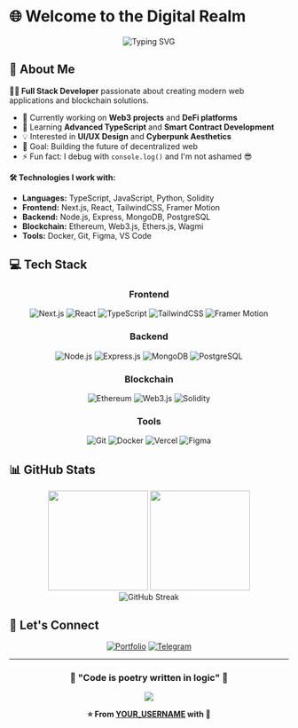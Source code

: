 # 🌐 Welcome to the Digital Realm

<div align="center">

<img src="https://readme-typing-svg.herokuapp.com?font=Orbitron&weight=900&size=35&duration=3000&pause=1000&color=8B5CF6&background=0F101400&center=true&vCenter=true&multiline=true&width=800&height=100&lines=Full+Stack+Developer;Blockchain+Enthusiast;UI%2FUX+Designer" alt="Typing SVG" />

</div>

## 🚀 About Me

**👨‍💻 Full Stack Developer** passionate about creating modern web applications and blockchain solutions.

- 🔭 Currently working on **Web3 projects** and **DeFi platforms**
- 🌱 Learning **Advanced TypeScript** and **Smart Contract Development**
- 💡 Interested in **UI/UX Design** and **Cyberpunk Aesthetics**
- 🎯 Goal: Building the future of decentralized web
- ⚡ Fun fact: I debug with `console.log()` and I'm not ashamed 😎

**🛠️ Technologies I work with:**
- **Languages:** TypeScript, JavaScript, Python, Solidity
- **Frontend:** Next.js, React, TailwindCSS, Framer Motion
- **Backend:** Node.js, Express, MongoDB, PostgreSQL
- **Blockchain:** Ethereum, Web3.js, Ethers.js, Wagmi
- **Tools:** Docker, Git, Figma, VS Code

## 💻 Tech Stack

<div align="center">

### Frontend
![Next.js](https://img.shields.io/badge/Next.js-000000?style=for-the-badge&logo=next.js&logoColor=white)
![React](https://img.shields.io/badge/React-20232A?style=for-the-badge&logo=react&logoColor=61DAFB)
![TypeScript](https://img.shields.io/badge/TypeScript-007ACC?style=for-the-badge&logo=typescript&logoColor=white)
![TailwindCSS](https://img.shields.io/badge/Tailwind_CSS-38B2AC?style=for-the-badge&logo=tailwind-css&logoColor=white)
![Framer Motion](https://img.shields.io/badge/Framer_Motion-black?style=for-the-badge&logo=framer&logoColor=blue)

### Backend
![Node.js](https://img.shields.io/badge/Node.js-43853D?style=for-the-badge&logo=node.js&logoColor=white)
![Express.js](https://img.shields.io/badge/Express.js-404D59?style=for-the-badge)
![MongoDB](https://img.shields.io/badge/MongoDB-4EA94B?style=for-the-badge&logo=mongodb&logoColor=white)
![PostgreSQL](https://img.shields.io/badge/PostgreSQL-316192?style=for-the-badge&logo=postgresql&logoColor=white)

### Blockchain
![Ethereum](https://img.shields.io/badge/Ethereum-3C3C3D?style=for-the-badge&logo=Ethereum&logoColor=white)
![Web3.js](https://img.shields.io/badge/web3.js-F16822?style=for-the-badge&logo=web3.js&logoColor=white)
![Solidity](https://img.shields.io/badge/Solidity-%23363636.svg?style=for-the-badge&logo=solidity&logoColor=white)

### Tools
![Git](https://img.shields.io/badge/Git-F05032?style=for-the-badge&logo=git&logoColor=white)
![Docker](https://img.shields.io/badge/Docker-2496ED?style=for-the-badge&logo=docker&logoColor=white)
![Vercel](https://img.shields.io/badge/Vercel-000000?style=for-the-badge&logo=vercel&logoColor=white)
![Figma](https://img.shields.io/badge/Figma-F24E1E?style=for-the-badge&logo=figma&logoColor=white)

</div>

## 📊 GitHub Stats

<div align="center">
  <img height="180em" src="https://github-readme-stats.vercel.app/api?username=YOUR_USERNAME&show_icons=true&theme=tokyonight&include_all_commits=true&count_private=true&bg_color=0d1117&title_color=8b5cf6&text_color=c9d1d9&icon_color=00f7ff&border_color=30363d"/>
  <img height="180em" src="https://github-readme-stats.vercel.app/api/top-langs/?username=YOUR_USERNAME&layout=compact&langs_count=8&theme=tokyonight&bg_color=0d1117&title_color=8b5cf6&text_color=c9d1d9&border_color=30363d"/>
</div>

<div align="center">
  <img src="https://github-readme-streak-stats.herokuapp.com/?user=YOUR_USERNAME&theme=tokyonight&background=0d1117&stroke=30363d&ring=8b5cf6&fire=00f7ff&currStreakLabel=8b5cf6" alt="GitHub Streak" />
</div>

## 🤝 Let's Connect

<div align="center">

[![Portfolio](https://img.shields.io/badge/Portfolio-8B5CF6?style=for-the-badge&logo=google-chrome&logoColor=white)](https://linked-ts-portfolio.vercel.app)
[![Telegram](https://img.shields.io/badge/Telegram-2CA5E0?style=for-the-badge&logo=telegram&logoColor=white)](https://t.me/onicyn)

</div>

---

<div align="center">
  
### 🌟 "Code is poetry written in logic" 🌟

<img src="https://komarev.com/ghpvc/?username=YOUR_USERNAME&color=8b5cf6&style=for-the-badge&label=Profile+Views" />

**⭐ From [YOUR_USERNAME](https://github.com/YOUR_USERNAME) with 💜**

</div>
